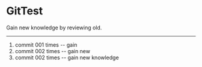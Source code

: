# GitTest
Gain new knowledge by reviewing old.

---

1. commit 001 times -- gain
2. commit 002 times -- gain new
3. commit 002 times -- gain new knowledge 